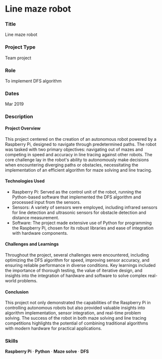 # Line maze robot

### Title
Line maze robot

### Project Type
Team project

### Role
To implement DFS algorithm

### Dates
Mar 2019

### Description
#### Project Overview
This project centered on the creation of an autonomous robot powered by a Raspberry Pi, designed to navigate through predetermined paths. The robot was tasked with two primary objectives: navigating out of mazes and competing in speed and accuracy in line tracing against other robots. The core challenge lay in the robot's ability to autonomously make decisions when encountering diverging paths or obstacles, necessitating the implementation of an efficient algorithm for maze solving and line tracing.

#### Technologies Used
- Raspberry Pi: Served as the control unit of the robot, running the Python-based software that implemented the DFS algorithm and processed input from the sensors.
- Sensors: A variety of sensors were employed, including infrared sensors for line detection and ultrasonic sensors for obstacle detection and distance measurement.
- Software: The project made extensive use of Python for programming the Raspberry Pi, chosen for its robust libraries and ease of integration with hardware components.

#### Challenges and Learnings
Throughout the project, several challenges were encountered, including optimizing the DFS algorithm for speed, improving sensor accuracy, and ensuring reliable performance in diverse conditions. Key learnings included the importance of thorough testing, the value of iterative design, and insights into the integration of hardware and software to solve complex real-world problems.

#### Conclusion
This project not only demonstrated the capabilities of the Raspberry Pi in controlling autonomous robots but also provided valuable insights into algorithm implementation, sensor integration, and real-time problem solving. The success of the robot in both maze solving and line tracing competitions highlights the potential of combining traditional algorithms with modern hardware for practical applications.

### Skills
**Raspberry Pi** · **Python** · **Maze solve** · **DFS**
